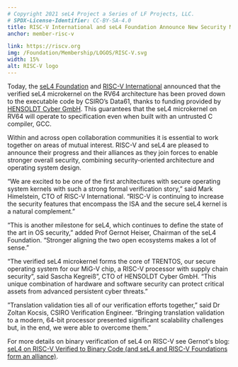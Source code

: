 ```yaml
---
# Copyright 2021 seL4 Project a Series of LF Projects, LLC.
# SPDX-License-Identifier: CC-BY-SA-4.0
title: RISC-V International and seL4 Foundation Announce New Security Milestone
anchor: member-risc-v

link: https://riscv.org
img: /Foundation/Membership/LOGOS/RISC-V.svg
width: 15%
alt: RISC-V logo
---
```


Today, the [seL4 Foundation](../Foundation/) and [RISC-V
International](https://riscv.org) announced that the verified seL4 microkernel
on the RV64 architecture has been proved down to the executable code by CSIRO’s
Data61, thanks to funding provided by [HENSOLDT Cyber
GmbH](https://hensoldt-cyber.com). This guarantees that the seL4 microkernel on
RV64 will operate to specification even when built with an untrusted C compiler,
GCC.

Within and across open collaboration communities it is essential to work
together on areas of mutual interest. RISC-V and seL4 are pleased to announce
their progress and their alliances as they join forces to enable stronger
overall security, combining security-oriented architecture and operating system
design.

“We are excited to be one of the first architectures with secure operating
system kernels with such a strong formal verification story,” said Mark
Himelstein, CTO of RISC-V International. “RISC-V is continuing to increase the
security features that encompass the ISA and the secure seL4 kernel is a natural
complement.”

“This is another milestone for seL4, which continues to define the state of the
art in OS security,” added Prof Gernot Heiser, Chairman of the seL4 Foundation.
“Stronger aligning the two open ecosystems makes a lot of sense.”

“The verified seL4 microkernel forms the core of TRENTOS, our secure operating
system for our MiG-V chip, a RISC-V processor with supply chain security”, said
Sascha Kegreiß”, CTO of HENSOLDT Cyber GmbH. “This unique combination of
hardware and software security can protect critical assets from advanced
persistent cyber threats.”

”Translation validation ties all of our verification efforts together,” said Dr
Zoltan Kocsis, CSIRO Verification Engineer. “Bringing translation validation to
a modern, 64-bit processor presented significant scalability challenges but, in
the end, we were able to overcome them.”

For more details on binary verification of seL4 on RISC-V see Gernot's blog:
[seL4 on RISC-V Verified to Binary Code (and seL4 and RISC-V Foundations form an
alliance)](https://microkerneldude.wordpress.com/2021/05/05/sel4-on-risc-v-verified-to-binary-code/).
